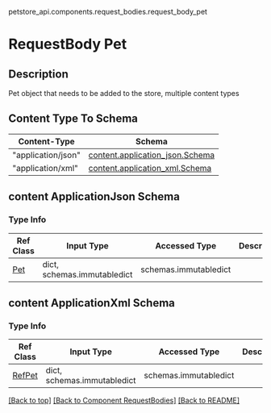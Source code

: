 petstore_api.components.request_bodies.request_body_pet
# RequestBody Pet

## Description
Pet object that needs to be added to the store, multiple content types

## Content Type To Schema
Content-Type | Schema
------------ | -------
"application/json" | [content.application_json.Schema](#content-applicationjson-schema)
"application/xml" | [content.application_xml.Schema](#content-applicationxml-schema)

## content ApplicationJson Schema

### Type Info
Ref Class | Input Type | Accessed Type | Description
--------- | ---------- | ------------- | ------------
[Pet](../../components/schema/pet.md) | dict, schemas.immutabledict | schemas.immutabledict |
## content ApplicationXml Schema

### Type Info
Ref Class | Input Type | Accessed Type | Description
--------- | ---------- | ------------- | ------------
[RefPet](../../components/schema/ref_pet.md) | dict, schemas.immutabledict | schemas.immutabledict |

[[Back to top]](#top) [[Back to Component RequestBodies]](../../../README.md#Component-RequestBodies) [[Back to README]](../../../README.md)
